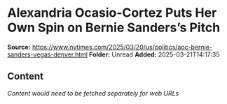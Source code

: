 # Alexandria Ocasio-Cortez Puts Her Own Spin on Bernie Sanders’s Pitch

**Source:** https://www.nytimes.com/2025/03/20/us/politics/aoc-bernie-sanders-vegas-denver.html
**Folder:** Unread
**Added:** 2025-03-21T14:17:35




## Content
*Content would need to be fetched separately for web URLs*
